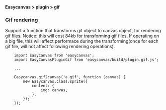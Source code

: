 #### Easycanvas > plugin > gif

### Gif rendering

Support a function that transforms gif object to canvas object, for rendering gif files. Notice: this will cost 84kb for transforming gif files. If operating on a big file, this will affect performace during the transforming(once for each gif file, will not affect following rendering operations).

```
    import EasyCanvas from 'easycanvas';
    import EasyCanvasPluginGif from 'easycanvas/build/plugin.gif.js';

    ...

    Easycanvas.gif2canvas('a.gif', function (canvas) {
        new Easycanvas.class.sprite({
            content: {
                img: canvas,
            },
        });
    });
```
